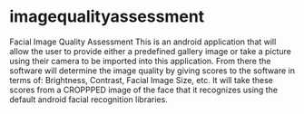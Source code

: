 # imagequalityassessment
Facial Image Quality Assessment
This is an android application that will allow the user to provide either a predefined gallery image or take a picture using their camera to be imported into this application. From there the software will determine the image quality by giving scores to the software in terms of: Brightness, Contrast, Facial Image Size, etc. It will take these scores from a CROPPPED image of the face that it recognizes using the default android facial recognition libraries.
